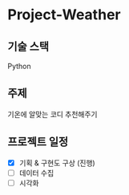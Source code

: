 # Project-Weather


## 기술 스택
Python

## 주제
기온에 알맞는 코디 추천해주기

## 프로젝트 일정
- [x] 기획 & 구현도 구상 (진행)
- [ ] 데이터 수집
- [ ] 시각화 
